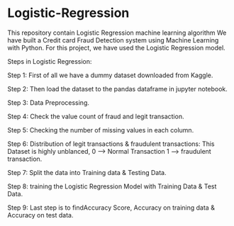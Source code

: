# Logistic-Regression
This repository contain Logistic Regression machine learning algorithm
We have built a Credit card Fraud Detection system using Machine Learning with Python. For this project, we have used the Logistic Regression model.

Steps in Logistic Regression:

Step 1: First of all we have a dummy dataset downloaded from Kaggle.

Step 2: Then load the dataset to the pandas dataframe in jupyter notebook.

Step 3: Data Preprocessing.

Step 4: Check the value count of fraud and legit transaction.

Step 5: Checking the number of missing values in each column.


Step 6: Distribution of legit transactions & fraudulent transactions: This Dataset is highly unblanced, 0 --> Normal Transaction 1 --> fraudulent transaction.

Step 7: Split the data into Training data & Testing Data.

Step 8: training the Logistic Regression Model with Training Data & Test Data.

Step 9: Last step is to findAccuracy Score, Accuracy on training data & Accuracy on test data.
